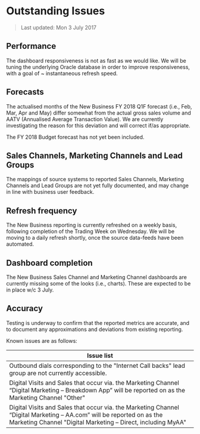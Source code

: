 # Outstanding Issues

> Last updated: Mon 3 July 2017

## Performance
The dashboard responsiveness is not as fast as we would like. We will be tuning the underlying Oracle database in order to improve responsiveness, with a goal of ~ instantaneous refresh speed.


## Forecasts
The actualised months of the New Business FY 2018 Q1F forecast (i.e., Feb, Mar, Apr and May) differ somewhat from the actual gross sales volume and AATV (Annualised Average Transaction Value). We are currently investigating the reason for this deviation and will correct if/as appropriate.

The FY 2018 Budget forecast has not yet been included.


## Sales Channels, Marketing Channels and Lead Groups
The mappings of source systems to reported Sales Channels, Marketing Channels and Lead Groups are not yet fully documented, and may change in line with business user feedback.


## Refresh frequency
The New Business reporting is currently refreshed on a weekly basis, following completion of the Trading Week on Wednesday. We will be moving to a daily refresh shortly, once the source data-feeds have been automated.


## Dashboard completion
The New Business Sales Channel and Marketing Channel dashboards are currently missing some of the looks (i.e., charts). These are expected to be in place w/c 3 July.


## Accuracy
Testing is underway to confirm that the reported metrics are accurate, and to document any approximations and deviations from existing reporting.

Known issues are as follows:

| Issue list |
|------------|
| Outbound dials corresponding to the "Internet Call backs" lead group are not currently accessible. |
|  Digital Visits and Sales that occur via. the Marketing Channel “Digital Marketing – Breakdown App” will be reported on as the Marketing Channel "Other" |
|  Digital Visits and Sales that occur via. the Marketing Channel “Digital Marketing – AA.com” will be reported on as the Marketing Channel "Digital Marketing – Direct, including MyAA" |
